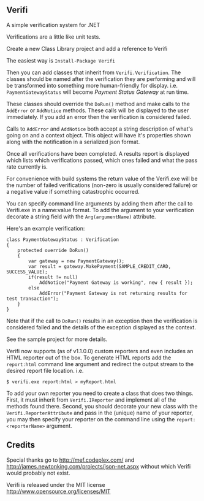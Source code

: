 Verifi
------

A simple verification system for .NET

Verifications are a little like unit tests.

Create a new Class Library project and add a reference to Verifi

The easiest way is `Install-Package Verifi`

Then you can add classes that inherit from `Verifi.Verification`. The classes should be named after the verification they are performing and will be transformed into something more human-friendly for display. i.e. `PaymentGatewayStatus` will become *Payment Status Gateway* at run time.

These classes should override the `DoRun()` method and make calls to the `AddError` or `AddNotice` methods. These calls will be displayed to the user immediately. If you add an error then the verification is considered failed.

Calls to `AddError` and `AddNotice` both accept a string description of what's going on and a context object. This object will have it's properties shown along with the notification in a serialized json format.

Once all verifications have been completed. A results report is displayed which lists which verifications passed, which ones failed and what the pass rate currently is.

For convenience with build systems the return value of the Verifi.exe will be the number of failed verifications (non-zero is usually considered failure) or a negative value if something catastrophic occurred.

You can specify command line arguments by adding them after the call to Verifi.exe in a name:value format. To add the argument to your verification decorate a string field with the `Arg(argumentName)` attribute.

Here's an example verification:

```
class PaymentGatewayStatus : Verification
{
	protected override DoRun()
	{
		var gateway = new PaymentGateway();
		var result = gateway.MakePayment(SAMPLE_CREDIT_CARD, SUCCESS_VALUE);
		if(result != null)
			AddNotice("Payment Gateway is working", new { result });
		else
			AddError("Payment Gateway is not returning results for test transaction");
	}
}
```

Note that if the call to `DoRun()` results in an exception then the verification is considered failed and the details of the exception displayed as the context.

See the sample project for more details.

Verifi now supports (as of v1.1.0.0) custom reporters and even includes an HTML reporter out of the box. To generate HTML reports add the `report:html` command line argument and redirect the output stream to the desired report file location. i.e.

`$ verifi.exe report:html > myReport.html`

To add your own reporter you need to create a class that does two things. First, it must inherit from `Verifi.IReporter` and implement all of the methods found there. Second, you should decorate your new class with the `Verifi.ReporterAttribute` and pass in the (unique) name of your reporter, you may then specify your reporter on the command line using the `report:<reporterName>` argument.

Credits
-------

Special thanks go to http://mef.codeplex.com/ and http://james.newtonking.com/projects/json-net.aspx without which Verifi would probably not exist.

Verifi is released under the MIT license http://www.opensource.org/licenses/MIT
